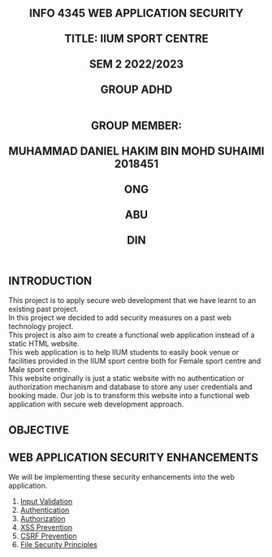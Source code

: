 <h2 align="center">
INFO 4345 WEB APPLICATION SECURITY <br> <br>
TITLE: IIUM SPORT CENTRE <br> <br>
SEM 2 2022/2023 <br> <br>
GROUP ADHD <br> <br>

GROUP MEMBER: <br> <br>
 MUHAMMAD DANIEL HAKIM BIN MOHD SUHAIMI 2018451 <br> <br>
 ONG <br> <br>
 ABU <br> <br>
 DIN <br> <br>
</h2>

## INTRODUCTION

This project is to apply secure web development that we have learnt to an existing past project. <br>
In this project we decided to add security measures on a past web technology project. <br>
This project is also aim to create a functional web application instead of a static HTML website. <br>
This web application is to help IIUM students to easily book venue or facilities provided in the IIUM sport centre both for Female sport centre and Male sport centre. <br>
This website originally is just a static website with no authentication or authorization mechanism and database to store any user credentials and booking made. Our job is to transform this website into a functional web application with secure web development approach.

## OBJECTIVE

## WEB APPLICATION SECURITY ENHANCEMENTS

We will be implementing these security enhancements into the web application.
1. [Input Validation](Input_Validation.md)
2. [Authentication](Authentication.md)
3. [Authorization](Authorization.md)
4. [XSS Prevention](XSS.md)
5. [CSRF Prevention](CSRF.md)
6. [File Security Principles](File_Security_Principles.md)
